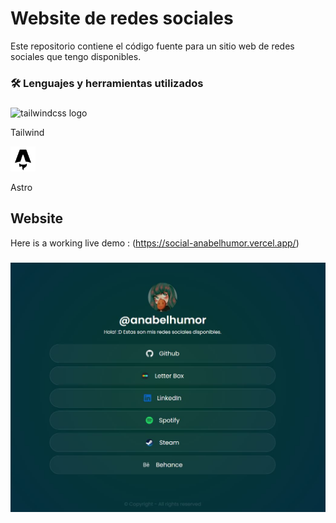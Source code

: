 # Website de redes sociales
<p>Este repositorio contiene el código fuente para un sitio web de redes sociales que tengo disponibles.</p>

<h3 align="left">🛠 Lenguajes y herramientas utilizados</h3>

###

<div align="left">
  <img src="https://cdn.jsdelivr.net/gh/devicons/devicon/icons/tailwindcss/tailwindcss-plain.svg" height="40" alt="tailwindcss logo"  />
  <p>Tailwind</p>
</div>

<div align="left">
    <img src="public\favicon.svg"  height="40">
  <p>Astro</p>
</div>

## Website
Here is a working live demo : (https://social-anabelhumor.vercel.app/)
###

![alt text](captura.JPG) 